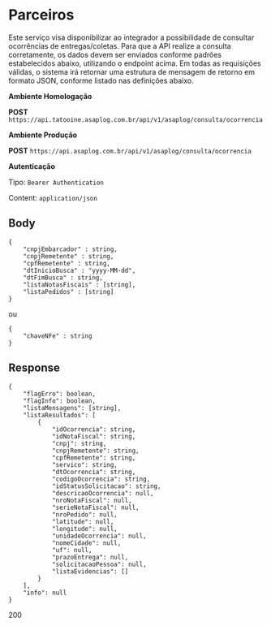 # Parceiros

Este serviço visa disponibilizar ao integrador a possibilidade de consultar ocorrências de entregas/coletas.
Para que a API realize a consulta corretamente, os dados devem ser enviados conforme padrões estabelecidos abaixo, utilizando o endpoint acima.
Em todas as requisições válidas, o sistema irá retornar uma estrutura de mensagem de retorno em formato JSON, conforme listado nas definições abaixo.


**Ambiente Homologação**

**POST** `https://api.tatooine.asaplog.com.br/api/v1/asaplog/consulta/ocorrencia`

**Ambiente Produção**

**POST** `https://api.asaplog.com.br/api/v1/asaplog/consulta/ocorrencia`

**Autenticação**

Tipo: `Bearer Authentication`

Content: `application/json`


## Body
```
{
    "cnpjEmbarcador" : string,
    "cnpjRemetente" : string,
    "cpfRemetente" : string,
    "dtInicioBusca" : "yyyy-MM-dd",
    "dtFimBusca" : string,
    "listaNotasFiscais" : [string],
    "listaPedidos" : [string]
}
```

ou
```
{
    "chaveNFe" : string
}
```

## Response

```
{
    "flagErro": boolean,
    "flagInfo": boolean,
    "listaMensagens": [string],
    "listaResultados": [
        {
            "idOcorrencia": string,
            "idNotaFiscal": string,
            "cnpj": string,
            "cnpjRemetente": string,
            "cpfRemetente": string,
            "servico": string,
            "dtOcorrencia": string,
            "codigoOcorrencia": string,
            "idStatusSolicitacao": string,
            "descricaoOcorrencia": null,
            "nroNotaFiscal": null,
            "serieNotaFiscal": null,
            "nroPedido": null,
            "latitude": null,
            "longitude": null,
            "unidadeOcorrencia": null,
            "nomeCidade": null,
            "uf": null,
            "prazoEntrega": null,
            "solicitacaoPessoa": null,
            "listaEvidencias": []
        }
    ],
    "info": null
}
```

200
